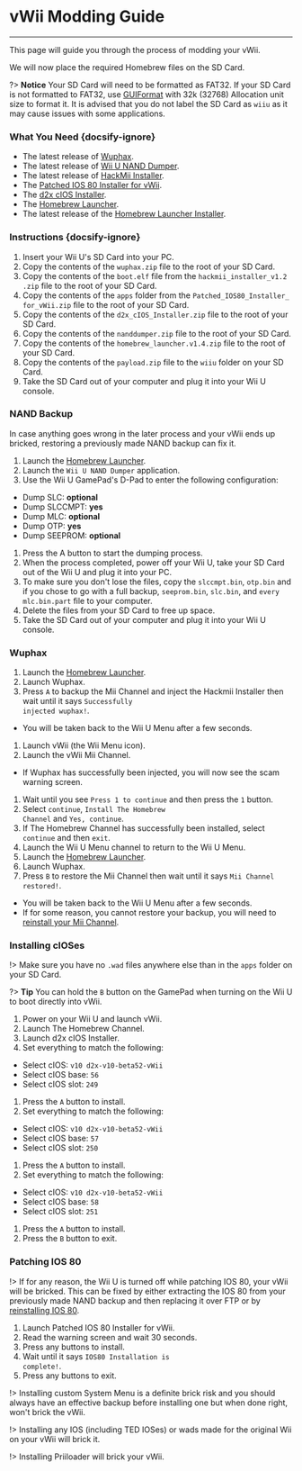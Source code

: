 # vWii Modding Guide
---
This page will guide you through the process of modding your vWii.

We will now place the required Homebrew files on the SD Card.

?> **Notice**
    Your SD Card will need to be formatted as FAT32. If your SD Card is not formatted to FAT32, use [GUIFormat](http://www.ridgecrop.demon.co.uk/index.htm?guiformat.htm) with 32k (32768) Allocation unit size to format it. It is advised that you do not label the SD Card as `wiiu` as it may cause issues with some applications.

### What You Need {docsify-ignore}

- The latest release of [Wuphax](http://wiiubru.com/appstore/zips/wuphax.zip).
- The latest release of [Wii U NAND Dumper](https://github.com/koolkdev/wiiu-nanddumper/releases/latest).
- The latest release of [HackMii Installer](https://bootmii.org/download/).
- The <a href="docs/files/Patched_IOS80_Installer_for_vWii.zip" download>Patched IOS 80 Installer for vWii</a>.
- The <a href ="docs/files/d2x_cIOS_Installer.zip" download>d2x cIOS Installer</a>.
- The [Homebrew Launcher](https://github.com/dimok789/homebrew_launcher/releases/download/1.4/homebrew_launcher.v1.4.zip).
- The latest release of the [Homebrew Launcher Installer](https://github.com/wiiu-env/homebrew_launcher_installer/releases/download/v1.4/payload.zip).

### Instructions {docsify-ignore}

1. Insert your Wii U's SD Card into your PC.
1. Copy the contents of the `wuphax.zip` file to the root of your SD Card.
1. Copy the contents of the `boot.elf` file from the <code>hackmii_<wbr>installer_<wbr>v1.2<wbr>.zip</code> file to the root of your SD Card.
1. Copy the contents of the `apps` folder from the <code>Patched_<wbr>IOS80_<wbr>Installer_<wbr>for_<wbr>vWii<wbr>.zip</code> file to the root of your SD Card.
1. Copy the contents of the <code>d2x_<wbr>cIOS_<wbr>Installer<wbr>.zip</code> file to the root of your SD Card.
1. Copy the contents of the `nanddumper.zip` file to the root of your SD Card.
1. Copy the contents of the <code>homebrew_<wbr>launcher.<wbr>v1.4.zip</code> file to the root of your SD Card.
1. Copy the contents of the `payload.zip` file to the `wiiu` folder on your SD Card.
1. Take the SD Card out of your computer and plug it into your Wii U console.

### NAND Backup

In case anything goes wrong in the later process and your vWii ends up bricked, restoring a previously made NAND backup can fix it.

1. Launch the [Homebrew Launcher](vwii/browser-exploit).
1. Launch the `Wii U NAND Dumper` application.
1. Use the Wii U GamePad's D-Pad to enter the following configuration:
 - Dump SLC: **optional**
 - Dump SLCCMPT: **yes**
 - Dump MLC: **optional**
 - Dump OTP: **yes**
 - Dump SEEPROM: **optional**
1. Press the A button to start the dumping process.
1. When the process completed, power off your Wii U, take your SD Card out of the Wii U and plug it into your PC.
1. To make sure you don't lose the files, copy the `slccmpt.bin`, `otp.bin` and if you chose to go with a full backup, `seeprom.bin`, `slc.bin`, and `every mlc.bin.part` file to your computer.
1. Delete the files from your SD Card to free up space.
1. Take the SD Card out of your computer and plug it into your Wii U console.

### Wuphax

1. Launch the [Homebrew Launcher](vwii/browser-exploit).
1. Launch Wuphax.
1. Press `A` to backup the Mii Channel and inject the Hackmii Installer then wait until it says <code>Successfully <wbr>injected <wbr>wuphax!</code>.
 - You will be taken back to the Wii U Menu after a few seconds.
1. Launch vWii (the Wii Menu icon).
1. Launch the vWii Mii Channel.
 - If Wuphax has successfully been injected, you will now see the scam warning screen.
1. Wait until you see `Press 1 to continue` and then press the `1` button.
1. Select `continue`, <code>Install <wbr>The <wbr>Homebrew <wbr>Channel</code> and `Yes, continue`.
1. If The Homebrew Channel has successfully been installed, select `continue` and then `exit`.
1. Launch the Wii U Menu channel to return to the Wii U Menu.
1. Launch the [Homebrew Launcher](vwii/browser-exploit).
1. Launch Wuphax.
1. Press `B` to restore the Mii Channel then wait until it says <code>Mii <wbr>Channel <wbr>restored!</code>.
 - You will be taken back to the Wii U Menu after a few seconds.
 - If for some reason, you cannot restore your backup, you will need to [reinstall your Mii Channel](recover-vwii-ioses-channels).

### Installing cIOSes

!> Make sure you have no `.wad` files anywhere else than in the `apps` folder on your SD Card.

?> **Tip** You can hold the `B` button on the GamePad when turning on the Wii U to boot directly into vWii.

1. Power on your Wii U and launch vWii.
1. Launch The Homebrew Channel.
1. Launch d2x cIOS Installer.
1. Set everything to match the following:
 - Select cIOS: `v10 d2x-v10-beta52-vWii`
 - Select cIOS base: `56`
 - Select cIOS slot: `249`
1. Press the `A` button to install.
1. Set everything to match the following:
 - Select cIOS: `v10 d2x-v10-beta52-vWii`
 - Select cIOS base: `57`
 - Select cIOS slot: `250`
1. Press the `A` button to install.
1. Set everything to match the following:
 - Select cIOS: `v10 d2x-v10-beta52-vWii`
 - Select cIOS base: `58`
 - Select cIOS slot: `251`
1. Press the `A` button to install.
1. Press the `B` button to exit.

### Patching IOS 80

!> If for any reason, the Wii U is turned off while patching IOS 80, your vWii will be bricked. This can be fixed by either extracting the IOS 80 from your previously made NAND backup and then replacing it over FTP or by [reinstalling IOS 80](recover-vwii-ioses-channels).

1. Launch Patched IOS 80 Installer for vWii.
1. Read the warning screen and wait 30 seconds.
1. Press any buttons to install.
1. Wait until it says <code>IOS80 <wbr>Installation <wbr>is <wbr>complete!</code>.
1. Press any buttons to exit.

!> Installing custom System Menu is a definite brick risk and you should always have an effective backup before installing one but when done right, won't brick the vWii.

!> Installing any IOS (including TED IOSes) or wads made for the original Wii on your vWii will brick it.

!> Installing Priiloader will brick your vWii.
